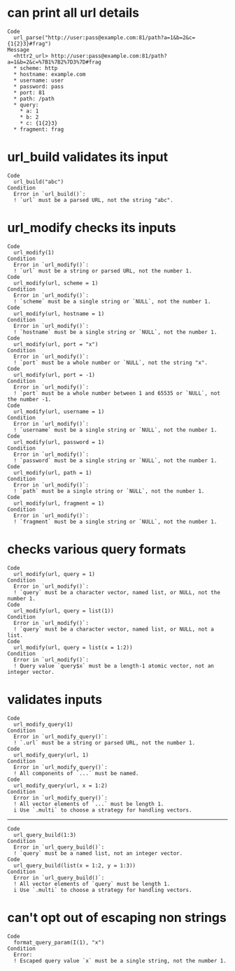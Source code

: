 # can print all url details

    Code
      url_parse("http://user:pass@example.com:81/path?a=1&b=2&c={1{2}3}#frag")
    Message
      <httr2_url> http://user:pass@example.com:81/path?a=1&b=2&c=%7B1%7B2%7D3%7D#frag
      * scheme: http
      * hostname: example.com
      * username: user
      * password: pass
      * port: 81
      * path: /path
      * query:
        * a: 1
        * b: 2
        * c: {1{2}3}
      * fragment: frag

# url_build validates its input

    Code
      url_build("abc")
    Condition
      Error in `url_build()`:
      ! `url` must be a parsed URL, not the string "abc".

# url_modify checks its inputs

    Code
      url_modify(1)
    Condition
      Error in `url_modify()`:
      ! `url` must be a string or parsed URL, not the number 1.
    Code
      url_modify(url, scheme = 1)
    Condition
      Error in `url_modify()`:
      ! `scheme` must be a single string or `NULL`, not the number 1.
    Code
      url_modify(url, hostname = 1)
    Condition
      Error in `url_modify()`:
      ! `hostname` must be a single string or `NULL`, not the number 1.
    Code
      url_modify(url, port = "x")
    Condition
      Error in `url_modify()`:
      ! `port` must be a whole number or `NULL`, not the string "x".
    Code
      url_modify(url, port = -1)
    Condition
      Error in `url_modify()`:
      ! `port` must be a whole number between 1 and 65535 or `NULL`, not the number -1.
    Code
      url_modify(url, username = 1)
    Condition
      Error in `url_modify()`:
      ! `username` must be a single string or `NULL`, not the number 1.
    Code
      url_modify(url, password = 1)
    Condition
      Error in `url_modify()`:
      ! `password` must be a single string or `NULL`, not the number 1.
    Code
      url_modify(url, path = 1)
    Condition
      Error in `url_modify()`:
      ! `path` must be a single string or `NULL`, not the number 1.
    Code
      url_modify(url, fragment = 1)
    Condition
      Error in `url_modify()`:
      ! `fragment` must be a single string or `NULL`, not the number 1.

# checks various query formats

    Code
      url_modify(url, query = 1)
    Condition
      Error in `url_modify()`:
      ! `query` must be a character vector, named list, or NULL, not the number 1.
    Code
      url_modify(url, query = list(1))
    Condition
      Error in `url_modify()`:
      ! `query` must be a character vector, named list, or NULL, not a list.
    Code
      url_modify(url, query = list(x = 1:2))
    Condition
      Error in `url_modify()`:
      ! Query value `query$x` must be a length-1 atomic vector, not an integer vector.

# validates inputs

    Code
      url_modify_query(1)
    Condition
      Error in `url_modify_query()`:
      ! `.url` must be a string or parsed URL, not the number 1.
    Code
      url_modify_query(url, 1)
    Condition
      Error in `url_modify_query()`:
      ! All components of `...` must be named.
    Code
      url_modify_query(url, x = 1:2)
    Condition
      Error in `url_modify_query()`:
      ! All vector elements of `...` must be length 1.
      i Use `.multi` to choose a strategy for handling vectors.

---

    Code
      url_query_build(1:3)
    Condition
      Error in `url_query_build()`:
      ! `query` must be a named list, not an integer vector.
    Code
      url_query_build(list(x = 1:2, y = 1:3))
    Condition
      Error in `url_query_build()`:
      ! All vector elements of `query` must be length 1.
      i Use `.multi` to choose a strategy for handling vectors.

# can't opt out of escaping non strings

    Code
      format_query_param(I(1), "x")
    Condition
      Error:
      ! Escaped query value `x` must be a single string, not the number 1.

